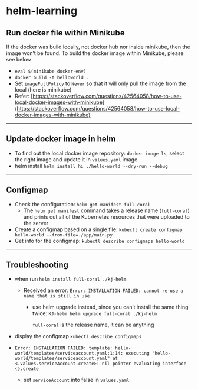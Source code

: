 # helm-learning
## Run docker file within Minikube

If the docker was build locally, not docker hub nor inside minikube, then the image won’t be found. To build the docker image within Minikube, please see below

- `eval $(minikube docker-env)`
- `docker build -t helloworld .`
- Set `imagePullPolicy` to `Never` so that it will only pull the image from the local (here is minikube)
- Refer: [https://stackoverflow.com/questions/42564058/how-to-use-local-docker-images-with-minikube](https://stackoverflow.com/questions/42564058/how-to-use-local-docker-images-with-minikube)

---

## Update docker image in helm

- To find out the local docker image repository: `docker image ls`, select the right image and update it in  `values.yaml` image.
- helm install `helm install hi ./hello-world --dry-run --debug`

---

## Configmap

- Check the configuration: `helm get manifest full-coral`
    - The `helm get manifest` command takes a release name (`full-coral`) and prints out all of the Kubernetes resources that were uploaded to the server
- Create a configmap based on a single file: `kubectl create configmap hello-world --from-file=./app/main.py`
- Get info for the configmap: `kubectl describe configmaps hello-world`

---

## Troubleshooting

- when run `helm install full-coral ./kj-helm`
    - Received an error: `Error: INSTALLATION FAILED: cannot re-use a name that is still in use`
        - use helm upgrade instead, since you can’t install the same thing twice: `KJ-helm helm upgrade full-coral ./kj-helm`
            
            `full-coral` is the release name, it can be anything
            
- display the configmap `kubectl describe configmaps`
- `Error: INSTALLATION FAILED: template: hello-world/templates/serviceaccount.yaml:1:14: executing "hello-world/templates/serviceaccount.yaml" at <.Values.serviceAccount.create>: nil pointer evaluating interface {}.create`
    - set `serviceAccount` into false in `values.yaml`
